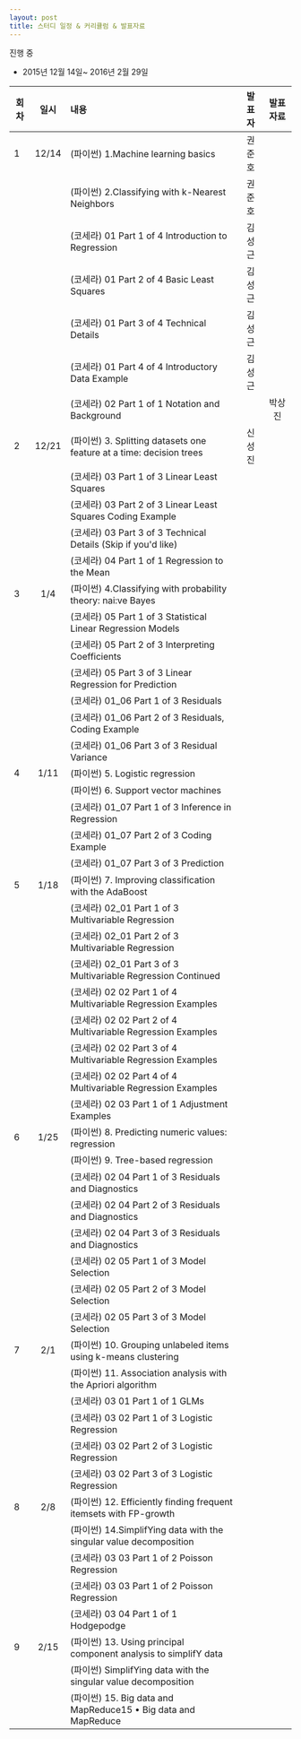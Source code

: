 ```yaml
---
layout: post
title: 스터디 일정 & 커리큘럼 & 발표자료
---
```



진행 중

* 2015년 12월 14일~ 2016년 2월 29일


| 회차  | 일시   | 내용                                  | 발표자  |              발표자료                    |
| ----- |:------:| :-------------------------------------|:-------:|:----------------------------------------: |
| 1 |12/14|(파이썬) 1.Machine learning basics|권준호| |
|   |     |(파이썬) 2.Classifying with k-Nearest Neighbors|권준호| |
|   |     |(코세라) 01 Part 1 of 4 Introduction to Regression|김성근| |
|   |     |(코세라) 01 Part 2 of 4 Basic Least Squares|김성근| |
|   |     |(코세라) 01 Part 3 of 4 Technical Details|김성근| |
|   |     |(코세라) 01 Part 4 of 4 Introductory Data Example|김성근 | |
|   |     |(코세라) 02 Part 1 of 1 Notation and Background| |박상진 | |
| 2 |12/21|(파이썬) 3. Splitting datasets one feature at a time: decision trees|신성진| |
|   |     |(코세라) 03 Part 1 of 3 Linear Least Squares| | |
|   |     |(코세라) 03 Part 2 of 3 Linear Least Squares Coding Example|| |
|   |     |(코세라) 03 Part 3 of 3 Technical Details (Skip if you'd like)|| |
|   |     |(코세라) 04 Part 1 of 1 Regression to the Mean|| |
| 3 |1/4|(파이썬) 4.Classifying with probability theory: nai:ve Bayes|| |
|   |     |(코세라) 05 Part 1 of 3 Statistical Linear Regression Models|| |
|   |     |(코세라) 05 Part 2 of 3 Interpreting Coefficients|| |
|   |     |(코세라) 05 Part 3 of 3 Linear Regression for Prediction|| |
|   |     |(코세라) 01_06 Part 1 of 3 Residuals|| |
|   |     |(코세라) 01_06 Part 2 of 3 Residuals, Coding Example|| |
|   |     |(코세라) 01_06 Part 3 of 3 Residual Variance|| |
| 4 |1/11|(파이썬) 5. Logistic regression || |
|   |     |(파이썬) 6. Support vector machines| | |
|   |     |(코세라) 01_07 Part 1 of 3 Inference in Regression| | |
|   |     |(코세라) 01_07 Part 2 of 3 Coding Example|| |
|   |     |(코세라) 01_07 Part 3 of 3 Prediction|| |
| 5 |1/18|(파이썬) 7. Improving classification with the AdaBoost | | |
|   |     |(코세라) 02_01 Part 1 of 3 Multivariable Regression| | |
|   |     |(코세라) 02_01 Part 2 of 3 Multivariable Regression|| |
|   |     |(코세라) 02_01 Part 3 of 3 Multivariable Regression Continued || |
|   |     |(코세라) 02 02 Part 1 of 4 Multivariable Regression Examples || |
|   |     |(코세라) 02 02 Part 2 of 4 Multivariable Regression Examples || |
|   |     |(코세라) 02 02 Part 3 of 4 Multivariable Regression Examples || |
|   |     |(코세라) 02 02 Part 4 of 4 Multivariable Regression Examples || |
|   |     |(코세라) 02 03 Part 1 of 1 Adjustment Examples| | |
| 6 |1/25|(파이썬) 8. Predicting numeric values: regression | | |
|   |     |(파이썬) 9. Tree-based regression|| |
|   |     |(코세라) 02 04 Part 1 of 3 Residuals and Diagnostics|| |
|   |     |(코세라) 02 04 Part 2 of 3 Residuals and Diagnostics|| |
|   |     |(코세라) 02 04 Part 3 of 3 Residuals and Diagnostics|| |
|   |     |(코세라) 02 05 Part 1 of 3 Model Selection| | |
|   |     |(코세라) 02 05 Part 2 of 3 Model Selection|| |
|   |     |(코세라) 02 05 Part 3 of 3 Model Selection|| |
| 7 |2/1|(파이썬) 10. Grouping unlabeled items using k-means clustering | | |
|   |     |(파이썬) 11. Association analysis with the Apriori algorithm|| |
|   |     |(코세라) 03 01 Part 1 of 1 GLMs|| |
|   |     |(코세라) 03 02 Part 1 of 3 Logistic Regression|| |
|   |     |(코세라) 03 02 Part 2 of 3 Logistic Regression|| |
|   |     |(코세라) 03 02 Part 3 of 3 Logistic Regression|| |
| 8 |2/8|(파이썬) 12. Efficiently finding frequent itemsets with FP-growth| | |
|   |     |(파이썬) 14.SimplifYing data with the singular value decomposition| | |
|   |     |(코세라) 03 03 Part 1 of 2 Poisson Regression|| |
|   |     |(코세라) 03 03 Part 1 of 2 Poisson Regression|| |
|   |     |(코세라) 03 04 Part 1 of 1 Hodgepodge|| |
| 9 |2/15|(파이썬) 13. Using principal component analysis to simplifY data| | |
| ||(파이썬) SimplifYing data with the singular value decomposition| | |
| ||(파이썬) 15. Big data and MapReduce15 • Big data and MapReduce| | |



